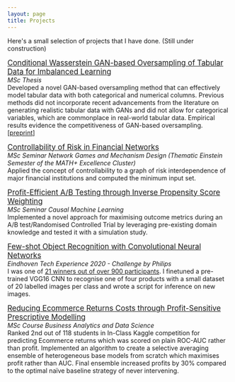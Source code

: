 ```yaml
---
layout: page
title: Projects
---
```



Here's a small selection of projects that I have done. (Still under construction)

[<span style="font-size:larger;">Conditional Wasserstein GAN-based Oversampling of Tabular Data for Imbalanced Learning</span>](https://github.com/justinengelmann/GANbasedOversampling)  
*MSc Thesis*  
Developed a novel GAN-based oversampling method that can effectively model tabular data with both categorical and numerical columns. Previous methods did not incorporate recent advancements from the literature on generating realistic tabular data with GANs and did not allow for categorical variables, which are commonplace in real-world tabular data. Empirical results evidence the competitiveness of GAN-based oversampling. [\[preprint\]](https://arxiv.org/abs/2008.09202)

[<span style="font-size:larger;">Controllability of Risk in Financial Networks</span>](https://github.com/justinengelmann/Network-Games-and-Mechanism-Design-SS19)  
*MSc Seminar Network Games and Mechanism Design (Thematic Einstein Semester of the MATH+ Excellence Cluster)*  
Applied the concept of controllability to a graph of risk interdependence of major financial institutions and computed the minimum input set.

[<span style="font-size:larger;">Profit-Efficient A/B Testing through Inverse Propensity Score Weighting</span>](https://github.com/justinengelmann/Network-Games-and-Mechanism-Design-SS19)  
*MSc Seminar Causal Machine Learning*  
Implemented a novel approach for maximising outcome metrics during an A/B test/Randomised Controlled Trial by leveraging pre-existing domain knowledge and tested it with a simulation study.

[<span style="font-size:larger;">Few-shot Object Recognition with Convolutional Neural Networks</span>](https://github.com/justinengelmann/TX2020-Philips-Challenge-Inference)  
*Eindhoven Tech Experience 2020 - Challenge by Philips*  
I was one of [21 winners out of over 900 participants](https://brainporteindhoven.com/int/brainport-for-you/work/tech-xperience-winners-2020/). I finetuned a pre-trained VGG16 CNN to recognise one of four products with a small dataset of 20 labelled images per class and wrote a script for inference on new images.

[<span style="font-size:larger;">Reducing Ecommerce Returns Costs through Profit-Sensitive Prescriptive Modelling</span>](https://github.com/justinengelmann/Business-Analytics-and-Data-Science-WS1819)  
*MSc Course Business Analytics and Data Science*  
Ranked 2nd out of 118 students in In-Class Kaggle competition for predicting Ecommerce returns which was scored on plain ROC-AUC rather than profit. Implemented an algorithm to create a selective averaging ensemble of heterogeneous base models from scratch which maximises profit rather than AUC. Final ensemble increased profits by 30% compared to the optimal naïve baseline strategy of never intervening. 
